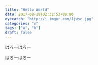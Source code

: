 ```yaml
---
title: "Hello World"
date: 2017-08-19T02:32:53+09:00
eyecatch: "http://i.imgur.com/Jjwsc.jpg"
categories: "x"
tags: ["a", "b"]
draft: false
---
```


はろーはろー

はろーはろー
